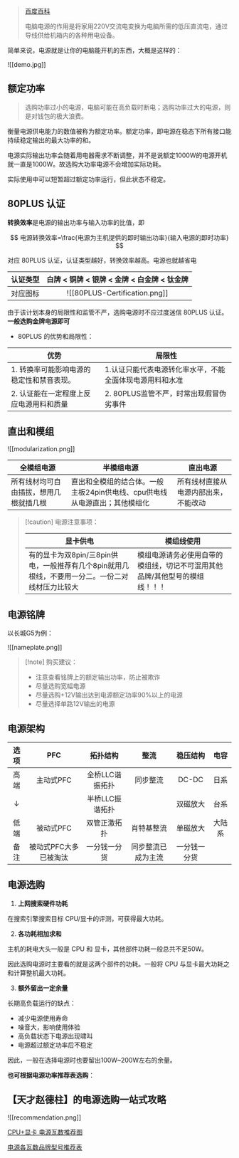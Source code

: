> [百度百科](https://baike.baidu.com/item/%E7%94%B5%E8%84%91%E7%94%B5%E6%BA%90/1152749)
> 
> 电脑电源的作用是将家用220V交流电变换为电脑所需的低压直流电，通过导线供给机箱内的各种用电设备。

简单来说，电源就是让你的电脑能开机的东西，大概是这样的：

![[demo.jpg]]

## 额定功率

> 选购功率过小的电源，电脑可能在高负载时断电；选购功率过大的电源，则是对钱包的极大浪费。

衡量电源供电能力的数值被称为额定功率。额定功率，即电源在稳态下所有接口能持续稳定输出的最大功率的和。

电源实际输出功率会随着用电器需求不断调整，并不是说额定1000W的电源开机就一直是1000W。故选购大功率电源不会增加实际功耗。

实际使用中可以短暂超过额定功率运行，但此状态不稳定。

## 80PLUS 认证

**转换效率**是电源的输出功率与输入功率的比值，即

$$
电源转换效率=\frac{电源为主机提供的即时输出功率}{输入电源的即时功率}
$$

对应 80PLUS 认证，认证类型越好，转换效率越高。电源也就越省电

| 认证类型 |          白牌 < 铜牌 < 银牌 < 金牌 < 白金牌 < 钛金牌          |
| :--: | :---------------------------------------------: |
| 对应图标 | ![[80PLUS-Certification.png]] |

由于该计划本身的局限性和监管不严，选购电源时不应过度迷信 80PLUS 认证。**一般选购金牌电源即可**

- 80PLUS 的优势和局限性：

| 优势                     | 局限性                           |
| ---------------------- | ----------------------------- |
| 1. 转换率可能影响电源的稳定性和禁音表现。 | 1.认证只能代表电源转化率水平，不能全面体现电源用料和水准 |
| 2. 认证能在一定程度上反应电源用料和质量  | 2. 80PLUS监管不严，时常出现假冒伪劣事件      |

## 直出和模组

![[modularization.png]]

| 全模组电源               | 半模组电源                                     | 直出电源               |
| ------------------- | ----------------------------------------- | ------------------ |
| 所有线材均可自由插拔，想用几根就插几根 | 直出和全模组的结合体。一般主板24pin供电线、cpu供电线从电源直出；其他模组化 | 所有线材直接从电源内部出来，不能改动 |

> [!caution] 电源注意事项：
>
> | 显卡供电 | 模组线使用 |
> | --- | --- |
> | 有的显卡为双8pin/三8pin供电，一般推荐有几个8pin就用几根线，不要用一分二。一份二对线材压力比较大| 模组电源请务必使用自带的模组线，切记不可混用其他品牌/其他型号的模组线！！！ |

## 电源铭牌

以长城G5为例：

![[nameplate.png]]

> [!note] 购买建议：
>
> - 注意查看铭牌上的额定输出功率，防止被欺诈
> - 尽量选购宽幅电源
> - 尽量选购+12V输出达到电源额定功率90%以上的电源
> - 尽量选择单路12V输出的电源

## 电源架构

| 选项  |     PFC      |   拓扑结构    |    整流     |  稳压结构  | 电容  |
| :-: | :----------: | :-------: | :-------: | :----: | :-: |
| 高端  |    主动式PFC    | 全桥LLC谐振拓扑 |   同步整流    | DC-DC  | 日系  |
|  ↓  |              | 半桥LLC振谐拓扑 |           |  双磁放大  | 台系  |
| 低端  |    被动式PFC    |  双管正激拓扑   |   肖特基整流   |  单磁放大  | 大陆系 |
| 备注  | 被动式PFC大多已被淘汰 |  一分钱一分货   | 同步整流已成为主流 | 一分钱一分货 |     |

## 电源选购

1. **上网搜索硬件功耗**

在搜索引擎搜索目标 CPU/显卡的评测，可获得最大功耗。

2. **各功耗相加求和**

主机的耗电大头一般是 CPU 和 显卡，其他部件功耗一般总共不足50W。

因此选购电源时主要看的就是这两个部件的功耗。一般将 CPU 与显卡最大功耗之和计算整机最大功耗。

3. **额外留出一定余量**

长期高负载运行的缺点：

- 减少电源使用寿命
- 噪音大，影响使用体验
- 高负载状态下电源出现啸叫
- 电源超过额定功率后不稳定

因此，一般在选择电源时也要留出100W~200W左右的余量。

**也可根据电源功率推荐表选购**：

## 【天才赵德柱】的电源选购一站式攻略

![[recommendation.png]]

[CPU+显卡 电源瓦数推荐图](https://www.kdocs.cn/l/ccm3lVaKqpGZ)

[电源各瓦数品牌型号推荐表](https://www.kdocs.cn/l/cexFMHkfEeBB)

